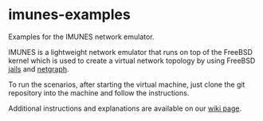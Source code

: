 # imunes-examples
Examples for the IMUNES network emulator.

IMUNES is a lightweight network emulator that runs on top of the FreeBSD kernel
which is used to create a virtual network topology by using FreeBSD
[jails](https://www.freebsd.org/doc/handbook/jails.html) and
[netgraph](https://www.freebsd.org/cgi/man.cgi?netgraph%284%29).

To run the scenarios, after starting the virtual machine, just clone the git
repository into the machine and follow the instructions.

Additional instructions and explanations are available on our [wiki page](http://imunes.tel.fer.hr/trac/wiki/WikiImunesExamples).
